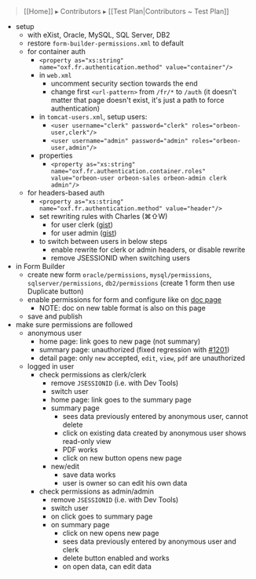 > [[Home]] ▸ Contributors ▸ [[Test Plan|Contributors ~ Test Plan]]

- setup
    - with eXist, Oracle, MySQL, SQL Server, DB2
    - restore `form-builder-permissions.xml` to default
    - for container auth
        - `<property as="xs:string"  name="oxf.fr.authentication.method" value="container"/>`
        - in `web.xml`
            - uncomment security section towards the end
            - change first `<url-pattern>` from `/fr/*` to `/auth` (it doesn't matter that page doesn't exist, it's just a path to force authentication)
        - in `tomcat-users.xml`, setup users:
            - `<user username="clerk" password="clerk" roles="orbeon-user,clerk"/>`
            - `<user username="admin" password="admin" roles="orbeon-user,admin"/>`
        - properties
            - `<property
    as="xs:string"
    name="oxf.fr.authentication.container.roles"
    value="orbeon-user orbeon-sales orbeon-admin clerk admin"/>`
    - for headers-based  auth
        - `<property as="xs:string"  name="oxf.fr.authentication.method" value="header"/>`
        - set rewriting rules with Charles (⌘⇧W)
            - for user clerk ([gist][16])
            - for user admin ([gist][17])
        - to switch between users in below steps
            - enable rewrite for clerk or admin headers, or disable rewrite
            - remove JSESSIONID when switching users
- in Form Builder
    - create new form `oracle/permissions`, `mysql/permissions`, `sqlserver/permissions`, `db2/permissions` (create 1 form then use Duplicate button)
    - enable permissions for form and configure like on [doc page][18]
        - NOTE: doc on new table format is also on this page
    - save and publish
- make sure permissions are followed
    - anonymous user
        - home page: link goes to new page (not summary)
        - summary page: unauthorized (fixed regression with [#1201][19])
        - detail page: only `new` accepted, `edit`, `view`, `pdf` are unauthorized
    - logged in user
        - check permissions as clerk/clerk
            - remove `JSESSIONID` (i.e. with Dev Tools)
            - switch user
            - home page: link goes to the summary page
            - summary page
                - sees data previously entered by anonymous user, cannot delete
                - click on existing data created by anonymous user shows read-only view
                - PDF works
                - click on new button opens new page
            - new/edit
                - save data works
                - user is owner so can edit his own data
        - check permissions as admin/admin
            - remove `JSESSIONID` (i.e. with Dev Tools)
            - switch user
            - on click goes to summary page
            - on summary page
                - click on new opens new page
                - sees data previously entered by anonymous user and clerk
                - delete button enabled and works
                - on open data, can edit data

[16]: https://gist.github.com/ebruchez/10079296
[17]: https://gist.github.com/ebruchez/10079254
[18]: http://wiki.orbeon.com/forms/doc/developer-guide/form-runner/access-control#TOC-Enabling-permissions
[19]: https://github.com/orbeon/orbeon-forms/issues/1201